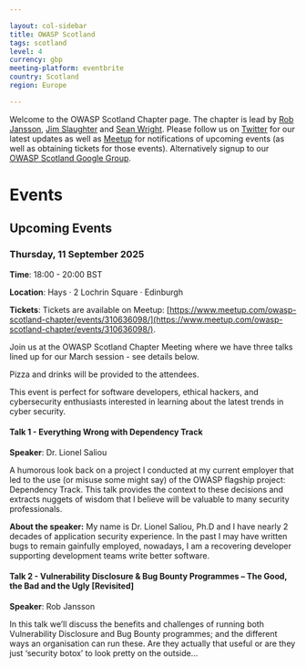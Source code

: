 ```yaml
---

layout: col-sidebar
title: OWASP Scotland
tags: scotland
level: 4
currency: gbp
meeting-platform: eventbrite
country: Scotland
region: Europe

---
```


Welcome to the OWASP Scotland Chapter page. The chapter is lead by <a href="mailto:rob.jansson@owasp.org">Rob Jansson</a>, <a href="mailto:jim.slaughter@owasp.org">Jim Slaughter</a> and <a href="mailto:sean.wright@owasp.org">Sean Wright</a>. Please follow us on [Twitter](https://twitter.com/OWASPScotland) for our latest updates as well as [Meetup](https://www.meetup.com/owasp-scotland-chapter/) for notifications of upcoming events (as well as obtaining tickets for those events). Alternatively signup to our [OWASP Scotland Google Group](https://groups.google.com/a/owasp.org/forum/#!forum/scotland-chapter).

# Events

## Upcoming Events

### Thursday, 11 September 2025
**Time**: 18:00 - 20:00 BST

**Location**:  Hays · 2 Lochrin Square · Edinburgh

**Tickets**: Tickets are available on Meetup: [https://www.meetup.com/owasp-scotland-chapter/events/310636098/](https://www.meetup.com/owasp-scotland-chapter/events/310636098/).

Join us at the OWASP Scotland Chapter Meeting where we have three talks lined up for our March session - see details below.

Pizza and drinks will be provided to the attendees.

This event is perfect for software developers, ethical hackers, and cybersecurity enthusiasts interested in learning about the latest trends in cyber security.

#### Talk 1 - Everything Wrong with Dependency Track
**Speaker**: Dr. Lionel Saliou

A humorous look back on a project I conducted at my current employer that led to the use (or misuse some might say) of the OWASP flagship project: Dependency Track. This talk provides the context to these decisions and extracts nuggets of wisdom that I believe will be valuable to many security professionals.

**About the speaker:** My name is Dr. Lionel Saliou, Ph.D and I have nearly 2 decades of application security experience. In the past I may have written bugs to remain gainfully employed, nowadays, I am a recovering developer supporting development teams write better software.

#### Talk 2 - Vulnerability Disclosure & Bug Bounty Programmes – The Good, the Bad and the Ugly [Revisited]
**Speaker**: Rob Jansson

In this talk we’ll discuss the benefits and challenges of running both Vulnerability Disclosure and Bug Bounty programmes; and the different ways an organisation can run these. Are they actually that useful or are they just ‘security botox’ to look pretty on the outside…
